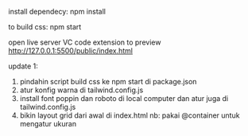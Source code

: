 install dependecy:
npm install

to build css:
npm start

open live server VC code extension to preview
http://127.0.0.1:5500/public/index.html

update 1:

1. pindahin script build css ke npm start di package.json
2. atur konfig warna di tailwind.config.js
3. install font poppin dan roboto di local computer dan atur juga di tailwind.config.js
4. bikin layout grid dari awal di index.html nb: pakai @container untuk mengatur ukuran
